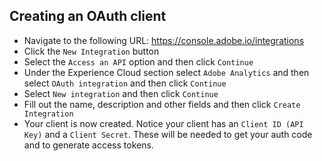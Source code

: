 ## Creating an OAuth client

* Navigate to the following URL: https://console.adobe.io/integrations
* Click the `New Integration` button
* Select the `Access an API` option and then click `Continue`
* Under the Experience Cloud section select `Adobe Analytics` and then select `OAuth integration` and then click `Continue`
* Select `New integration` and then click `Continue`
* Fill out the name, description and other fields and then click `Create Integration`
* Your client is now created. Notice your client has an `Client ID (API Key)` and a `Client Secret`. These will be needed to get your auth code and to generate access tokens.

